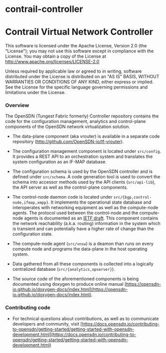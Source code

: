 contrail-controller
===================

# Contrail Virtual Network Controller

This software is licensed under the Apache License, Version 2.0 (the "License");
you may not use this software except in compliance with the License.
You may obtain a copy of the License at http://www.apache.org/licenses/LICENSE-2.0

Unless required by applicable law or agreed to in writing, software
distributed under the License is distributed on an "AS IS" BASIS,
WITHOUT WARRANTIES OR CONDITIONS OF ANY KIND, either express or implied.
See the License for the specific language governing permissions and
limitations under the License.

### Overview

The OpenSDN (Tungest Fabric formerly) Controller repository contains the code for the configuration management, analytics and control-plane components of the OpenSDN network virtualization solution.

* The data-plane component (aka vrouter) is available in a separate code repository (http://github.com/OpenSDN-io/tf-vrouter).

* The configuration management component is located under `src/config`. It provides a REST API to an orchestration system and translates the system configuration as an IF-MAP database.
 
* The configuration schema is used by the OpenSDN controller and is defined under `src/schema`. A code generation tool is used to convert the schema into accessor methods used by the API clients (`src/api-lib`), the API server as well as the control-plane components.

* The control-node daemon code is located under `src/{bgp,control-node,ifmap,xmpp}`. It implements the operational state database and interoperates with networking equipment as well as the compute-node agents. The protocol used between the control-node and the compute-node agents is documented as an [IETF draft](http://tools.ietf.org/html/draft-ietf-l3vpn-end-system-01). This component contains the network reachability (a.k.a. routing) information in the system which is transient and can potentially have a higher rate of change than the configuration state.

* The compute-node agent (`src/vnsw`) is a deamon than runs on every
  compute node and programs the data-plane in the host operating system.

* Data gathered from all these components is collected into a logically centralized database (`src/{analytics,opserver}`).

* The source code of the aforementioned components is being documented using doxygen to produce online manual [https://opensdn-io.github.io/doxygen-docs/index.html](https://opensdn-io.github.io/doxygen-docs/index.html).

### Contributing code

* For technical questions about contributions, as well as to communicate developers and community, visit [https://docs.opensdn.io/contributing-to-opensdn/getting-started/getting-started-with-opensdn-development.html](https://docs.opensdn.io/contributing-to-opensdn/getting-started/getting-started-with-opensdn-development.html)